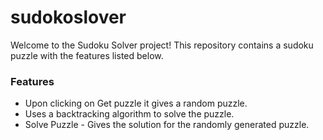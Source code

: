# sudokoslover
Welcome to the Sudoku Solver project! This repository contains a sudoku puzzle with the features listed below.

### Features
- Upon clicking on Get puzzle it gives a random puzzle.
- Uses a backtracking algorithm to solve the puzzle.
- Solve Puzzle - Gives the solution for the randomly generated puzzle.


